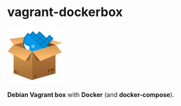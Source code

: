 # vagrant-dockerbox

![](icon-128.png)

**Debian Vagrant box** with **Docker** (and **docker-compose**).
